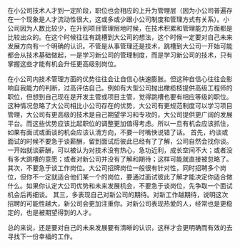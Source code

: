 <!---
markmeta_author: wongoo
markmeta_date: 2013-04-18 16:23:53+00:00
excerpt: 小公司技术人才正确的跳槽观念和面试注意事项
slug: notice-tips-when-job-hopping
markmeta_title: 小公司技术人才正确的跳槽观念和面试注意事项
wordpress_id: 446
markmeta_categories: Management
markmeta_tags: 观念
-->

在小公司技术人才到一定阶段，职位也会相应的上升为管理层（因为小公司普遍存在一个现象是人才流动性很大，这或多或少跟小公司制度和管理方式有关系）。小公司因为人数比较少，在升到项目管理层地时候，在技术积累和管理能力方面都是比较出众的。在这个时候往往有跳槽到大公司的想法，这个时候一定要对自己未来发展方向有一个明确的认识。不管是从事管理还是技术，跳槽到大公司一开始可能都会从技术基础做起，一是学习新公司的管理制度，而是学习新公司的技术，只有掌握这些才能有机会升任更高级别岗位。

在小公司内技术管理方面的优势往往会让自信心快速膨胀。但这种自信心往往会影响自我能力的判断，过高评估自己。例如有大型公司抛出橄榄枝提供高级工程师的职位，但想到自己现在是开发主管或项目主管，觉得跳槽也要有相应等级的职位。这种情况忽略了大公司相比小公司存在的优势，大公司有更规范制度可以学习项目管理，大公司有更高级的技术是自己期望学习和专攻的，大公司提供更广阔的发展平台。而这些优势应该比起职位的调整更加值得考虑。所以一旦有机会应该抓住，如果有面试或面谈的机会应该认清方向，不要一时嘴快说错了话。
首先，约谈或面试的时候不要急于谈薪酬，留到面试后彼此已经有了了解，公司自然会找你谈。一开始就谈薪酬，可以被认为对技术没有热心，急功近利，成长空间不大；或者没有多大跳槽的意愿；或者对新公司并没有了解和期待；这样可能就直接被忽略了。
其次，不要急于谈工作岗位。大公司招牌岗位一般很有针对性，同时招聘多个岗位，但你不一定就适合他们某一个的岗位，要通过面试彼此了解才能决定你适合做什么。如果你认定大公司优势和未来发展机会，不要急于谈岗位，先争取一个面试机会后再细谈。
其三，多表现自己对新公司的期待。对新工作越期待，说明这次招聘的可能性越大，新公司会更加注重你。对新公司表现热爱的人，经常也是更稳定的，也是被期望得到的人才。

总的来说，还是要对自己的未来发展要有清晰的认识，这样才会更明确而有效的去寻找下一份幸福的工作。

